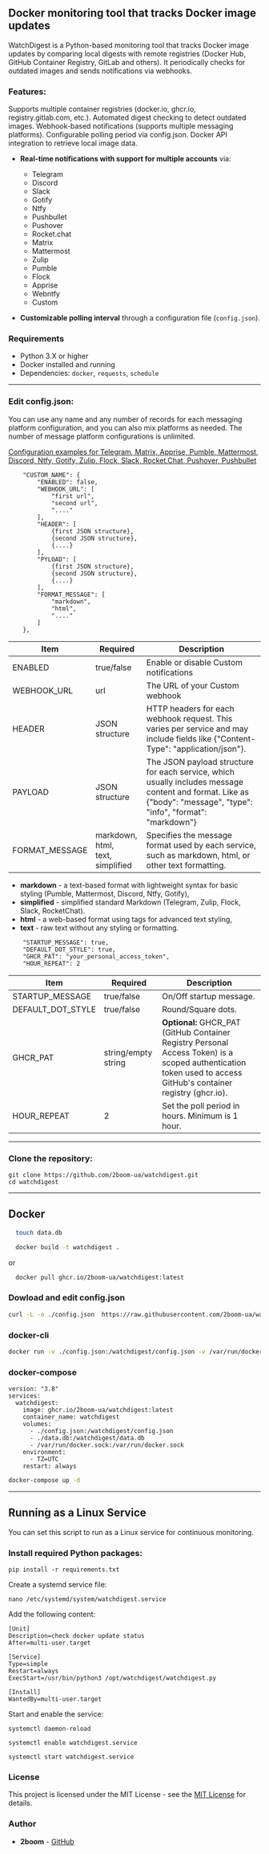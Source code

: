 ## Docker monitoring tool that tracks Docker image updates

WatchDigest is a Python-based monitoring tool that tracks Docker image updates by comparing local digests with remote registries (Docker Hub, GitHub Container Registry, GitLab and others). It periodically checks for outdated images and sends notifications via webhooks.

### Features:
Supports multiple container registries (docker.io, ghcr.io, registry.gitlab.com, etc.).
Automated digest checking to detect outdated images.
Webhook-based notifications (supports multiple messaging platforms).
Configurable polling period via config.json.
Docker API integration to retrieve local image data.

- **Real-time notifications with support for multiple accounts** via:
  - Telegram
  - Discord
  - Slack
  - Gotify
  - Ntfy
  - Pushbullet
  - Pushover
  - Rocket.chat
  - Matrix
  - Mattermost
  - Zulip
  - Pumble
  - Flock
  - Apprise
  - Webntfy
  - Custom

- **Customizable polling interval** through a configuration file (`config.json`).

### Requirements

- Python 3.X or higher
- Docker installed and running
- Dependencies: `docker`, `requests`, `schedule`
---

### Edit config.json:
You can use any name and any number of records for each messaging platform configuration, and you can also mix platforms as needed. The number of message platform configurations is unlimited.

[Configuration examples for Telegram, Matrix, Apprise, Pumble, Mattermost, Discord, Ntfy, Gotify, Zulip, Flock, Slack, Rocket.Chat, Pushover, Pushbullet](docs/json_message_config.md)
```
    "CUSTOM_NAME": {
        "ENABLED": false,
        "WEBHOOK_URL": [
            "first url",
            "second url",
            "...."
        ],
        "HEADER": [
            {first JSON structure},
            {second JSON structure},
            {....}
        ],
        "PYLOAD": [
            {first JSON structure},
            {second JSON structure},
            {....}
        ],
        "FORMAT_MESSAGE": [
            "markdown",
            "html",
            "...."
        ]
    },
```
| Item | Required | Description |
|------------|------------|------------|
| ENABLED | true/false | Enable or disable Custom notifications |
| WEBHOOK_URL | url | The URL of your Custom webhook |
| HEADER | JSON structure | HTTP headers for each webhook request. This varies per service and may include fields like {"Content-Type": "application/json"}. |
| PAYLOAD | JSON structure | The JSON payload structure for each service, which usually includes message content and format. Like as  {"body": "message", "type": "info", "format": "markdown"}|
| FORMAT_MESSAGE | markdown,<br>html,<br>text,<br>simplified | Specifies the message format used by each service, such as markdown, html, or other text formatting.|

- **markdown** - a text-based format with lightweight syntax for basic styling (Pumble, Mattermost, Discord, Ntfy, Gotify),
- **simplified** - simplified standard Markdown (Telegram, Zulip, Flock, Slack, RocketChat).
- **html** - a web-based format using tags for advanced text styling,
- **text** - raw text without any styling or formatting.

```
    "STARTUP_MESSAGE": true,
    "DEFAULT_DOT_STYLE": true,
    "GHCR_PAT": "your_personal_access_token",
    "HOUR_REPEAT": 2
```
| Item   | Required   | Description   |
|------------|------------|------------|
| STARTUP_MESSAGE | true/false | On/Off startup message. | 
| DEFAULT_DOT_STYLE | true/false | Round/Square dots. |
| GHCR_PAT | string/empty string | **Optional:** GHCR_PAT (GitHub Container Registry Personal Access Token) is a scoped authentication token used to access GitHub's container registry (ghcr.io).  |
| HOUR_REPEAT | 2 | Set the poll period in hours. Minimum is 1 hour. | 
---

### Clone the repository:
```
git clone https://github.com/2boom-ua/watchdigest.git
cd watchdigest
```
---
## Docker
```bash
  touch data.db
```
```bash
  docker build -t watchdigest .
```
or
```bash
  docker pull ghcr.io/2boom-ua/watchdigest:latest
```
### Dowload and edit config.json
```bash
curl -L -o ./config.json  https://raw.githubusercontent.com/2boom-ua/watchdigest/main/config.json
```
### docker-cli
```bash
docker run -v ./config.json:/watchdigest/config.json -v /var/run/docker.sock:/var/run/docker.sock --name watchdigest -e TZ=UTC ghcr.io/2boom-ua/watchdigest:latest 
```
### docker-compose
```
version: "3.8"
services:
  watchdigest:
    image: ghcr.io/2boom-ua/watchdigest:latest
    container_name: watchdigest
    volumes:
      - ./config.json:/watchdigest/config.json
      - ./data.db:/watchdigest/data.db
      - /var/run/docker.sock:/var/run/docker.sock
    environment:
      - TZ=UTC
    restart: always
```

```bash
docker-compose up -d
```
---

## Running as a Linux Service
You can set this script to run as a Linux service for continuous monitoring.

### Install required Python packages:

```
pip install -r requirements.txt
```

Create a systemd service file:
```
nano /etc/systemd/system/watchdigest.service
```
Add the following content:

```
[Unit]
Description=check docker update status
After=multi-user.target

[Service]
Type=simple
Restart=always
ExecStart=/usr/bin/python3 /opt/watchdigest/watchdigest.py

[Install]
WantedBy=multi-user.target
```
Start and enable the service:

```
systemctl daemon-reload
```
```
systemctl enable watchdigest.service
```
```
systemctl start watchdigest.service
```

### License

This project is licensed under the MIT License - see the [MIT License](https://opensource.org/licenses/MIT) for details.

### Author

- **2boom** - [GitHub](https://github.com/2boom-ua)

